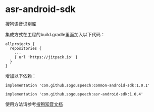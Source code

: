 # asr-android-sdk
搜狗语音识别库

集成方式在工程的build.gradle里面加入以下代码：
```
allprojects {
  repositories {
    ... 
    { url 'https://jitpack.io' }
  }
}
```
增加以下依赖：
```
implementation 'com.github.sogouspeech:common-android-sdk:1.0.1'
```
```
implementation 'com.github.sogouspeech:asr-android-sdk:1.0.4'
```

使用方法请参考[搜狗知音文档](https://docs.zhiyin.sogou.com/docs/asr/sdk)
